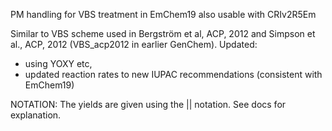 PM handling for VBS treatment in EmChem19 also usable with CRIv2R5Em

Similar to VBS scheme used in Bergström et al, ACP, 2012 and Simpson et al., 
ACP, 2012 (VBS_acp2012 in earlier GenChem).
Updated:
 - using YOXY etc,
 - updated reaction rates to new IUPAC recommendations (consistent with EmChem19)


NOTATION: The yields are given using the || notation. See docs for explanation.
